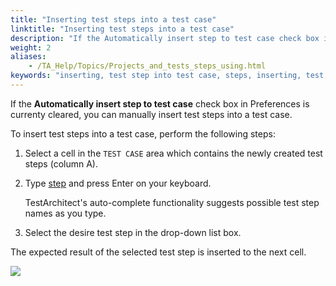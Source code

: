 ```yaml
--- 
title: "Inserting test steps into a test case"
linktitle: "Inserting test steps into a test case"
description: "If the Automatically insert step to test case check box in Preferences is currenty cleared, you can manually insert test steps into a test case."
weight: 2
aliases: 
    - /TA_Help/Topics/Projects_and_tests_steps_using.html
keywords: "inserting, test step into test case, steps, inserting, test case"
---
```


If the **Automatically insert step to test case** check box in Preferences is currenty cleared, you can manually insert test steps into a test case.

To insert test steps into a test case, perform the following steps:

1.  Select a cell in the `TEST CASE` area which contains the newly created test steps \(column A\).

2.  Type [step](/automation-guide/action-based-testing-language/built-in-actions/test-support-actions/documentary/step) and press Enter on your keyboard.

    TestArchitect's auto-complete functionality suggests possible test step names as you type.

3.  Select the desire test step in the drop-down list box.


The expected result of the selected test step is inserted to the next cell.

![](/images/TA_Help/Images/ug68.png)





